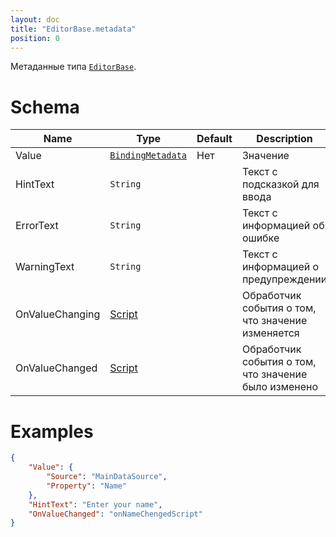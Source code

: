 ```yaml
---
layout: doc
title: "EditorBase.metadata"
position: 0
---
```


Метаданные типа [`EditorBase`](../).

# Schema

|Name|Type|Default|Description|
|----|----|-------|-----------|
|Value|[`BindingMetadata`](../../../Core/DataBinding/DataBinding.metadata/)|Нет|Значение|
|HintText|`String`||Текст с подсказкой для ввода|
|ErrorText|`String`||Текст с информацией об ошибке|
|WarningText|`String`||Текст с информацией о предупреждении|
|OnValueChanging|[Script](../../../Core/Script/)||Обработчик события о том, что значение изменяется|
|OnValueChanged|[Script](../../../Core/Script/)||Обработчик события о том, что значение было изменено|

# Examples

```json
{
	"Value": {
		"Source": "MainDataSource",
		"Property": "Name"
	},
	"HintText": "Enter your name",
	"OnValueChanged": "onNameChengedScript"
}
```